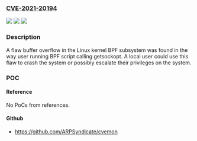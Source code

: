 ### [CVE-2021-20194](https://cve.mitre.org/cgi-bin/cvename.cgi?name=CVE-2021-20194)
![](https://img.shields.io/static/v1?label=Product&message=Red%20Hat%20Enterprise%20Linux%208&color=blue)
![](https://img.shields.io/static/v1?label=Version&message=!%200%3A4.18.0-348.rt7.130.el8%20&color=brighgreen)
![](https://img.shields.io/static/v1?label=Vulnerability&message=Uncontrolled%20Resource%20Consumption&color=brighgreen)

### Description

A flaw buffer overflow in the Linux kernel BPF subsystem was found in the way user running BPF script calling getsockopt. A local user could use this flaw to crash the system or possibly escalate their privileges on the system.

### POC

#### Reference
No PoCs from references.

#### Github
- https://github.com/ARPSyndicate/cvemon

